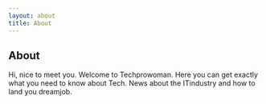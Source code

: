 ```yaml
---
layout: about
title: About
---
```


## About

Hi, nice to meet you. Welcome to Techprowoman. Here you can get exactly what you need to know about Tech. News about the ITindustry and how to land you dreamjob.
